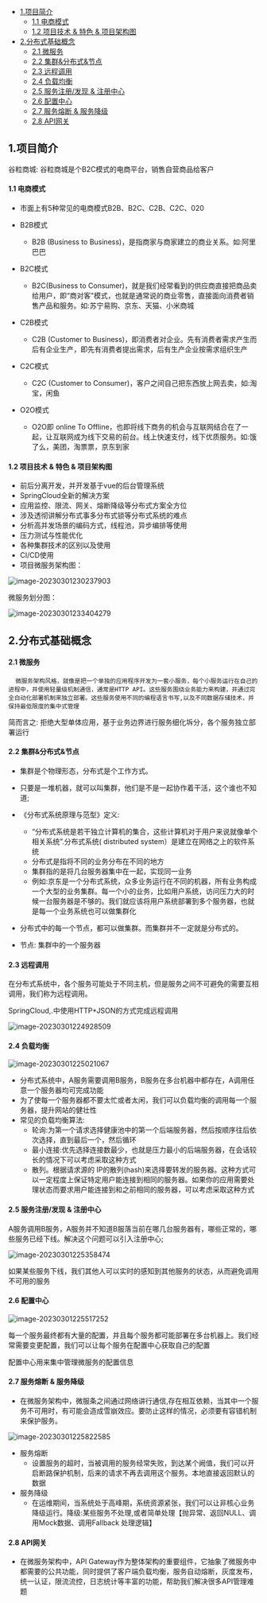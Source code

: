 <!-- TOC start (generated with https://github.com/derlin/bitdowntoc) -->

- [1.项目简介](#1)
    + [1.1 电商模式](#11-)
    + [1.2 项目技术 & 特色 & 项目架构图](#12-)
- [2.分布式基础概念](#2)
    + [2.1 微服务](#21-)
    + [2.2 集群&分布式&节点](#22-)
    + [2.3 远程调用](#23-)
    + [2.4 负载均衡](#24-)
    + [2.5 服务注册/发现 & 注册中心](#25-)
    + [2.6 配置中心](#26-)
    + [2.7 服务熔断 & 服务降级](#27-)
    + [2.8 API网关](#28-api)

<!-- TOC end -->

<!-- TOC --><a name="1"></a>

## 1.项目简介

谷粒商城: 谷粒商城是个B2C模式的电商平台，销售自营商品给客户

<!-- TOC --><a name="11-"></a>
#### 1.1 电商模式

- 市面上有5种常见的电商模式B2B、B2C、C2B、C2C、020
- B2B模式
  - B2B (Business to Business)，是指商家与商家建立的商业关系。如:阿里巴巴
- B2C模式
  - B2C(Business to Consumer)，就是我们经常看到的供应商直接把商品卖给用户，即“商对客"模式，也就是通常说的商业零售，直接面向消费者销售产品和服务。如:苏宁易购、京东、天猫、小米商城

- C2B模式
  - C2B (Customer to Business)，即消费者对企业。先有消费者需求产生而后有企业生产，即先有消费者提出需求，后有生产企业按需求组织生产
- C2C模式
  - C2C (Customer to Consumer)，客户之间自己把东西放上网去卖，如:淘宝，闲鱼
- O2O模式
  - O2O即 online To Offline，也即将线下商务的机会与互联网结合在了一起，让互联网成为线下交易的前台。线上快速支付，线下优质服务。如:饿了么，美团，淘票票，京东到家

<!-- TOC --><a name="12-"></a>
#### 1.2 项目技术 & 特色 & 项目架构图

- 前后分离开发，并开发基于vue的后台管理系统
- SpringCloud全新的解决方案
- 应用监控、限流、网关、熔断降级等分布式方案全方位
- 涉及透彻讲解分布式事多分布式锁等分布式系统的难点
- 分析高并发场景的编码方式，线程池，异步编排等使用
- 压力测试与性能优化
- 各种集群技术的区别以及使用
- CI/CD使用
- 项目微服务架构图：

![image-20230301230237903](https://cdn.jsdelivr.net/gh/Li-ShiLin/images/D:%5Cgithub%5Cimages202303012337356.jpg)

微服务划分图：

![image-20230301233404279](https://cdn.jsdelivr.net/gh/Li-ShiLin/images/D:%5Cgithub%5Cimages202303012337644.png)

<!-- TOC --><a name="2"></a>
## 2.分布式基础概念

<!-- TOC --><a name="21-"></a>
#### 2.1 微服务

      微服务架构风格，就像是把一个单独的应用程序开发为一套小服务，每个小服务运行在自己的进程中，并使用轻量级机制通信，通常是HTTP API。这些服务围绕业务能力来构建，并通过完全白动化部署机制来独立部署。这些服务使用不同的编程语言书写,以及不同数据存储技术，并保持最低限度的集中式管理

简而言之: 拒绝大型单体应用，基于业务边界进行服务细化坼分，各个服务独立部署运行

<!-- TOC --><a name="22-"></a>
#### 2.2 集群&分布式&节点

- 集群是个物理形态，分布式是个工作方式。

- 只要是一堆机器，就可以叫集群，他们是不是一起协作着干活，这个谁也不知道;

- 《分布式系统原理与范型》定义:
  - “分布式系统是若干独立计算机的集合，这些计算机对于用户来说就像单个相关系统”.分布式系统( distributed system）是建立在网络之上的软件系统
  - 分布式是指将不同的业务分布在不同的地方
  - 集群指的是将几台服务器集中在一起，实现同一业务
  - 例如:京东是一个分布式系统，众多业务运行在不同的机器，所有业务构成一个大型的业务集群。每一个小的业务，比如用户系统，访问压力大的时候一台服务器是不够的。我们就应该将用户系统部署到多个服务器，也就是每一个业务系统也可以做集群化
- 分布式中的每一个节点，都可以做集群。而集群并不一定就是分布式的。
- 节点: 集群中的一个服务器

<!-- TOC --><a name="23-"></a>
#### 2.3 远程调用

在分布式系统中，各个服务可能处于不同主机，但是服务之间不可避免的需要互相调用，我们称为远程调用。

SpringCloud,.中使用HTTP+JSON的方式完成远程调用

![image-20230301224928509](https://cdn.jsdelivr.net/gh/Li-ShiLin/images/D:%5Cgithub%5Cimages202303012337554.png)

<!-- TOC --><a name="24-"></a>
#### 2.4 负载均衡

![image-20230301225021067](https://cdn.jsdelivr.net/gh/Li-ShiLin/images/D:%5Cgithub%5Cimages202303012337599.png)

- 分布式系统中，A服务需要调用B服务，B服务在多台机器中都存在，A调用任意一个服务器均可完成功能
- 为了使每一个服务器都不要太忙或者太闲，我们可以负载均衡的调用每一个服务器，提升网站的健壮性
- 常见的负载均衡算法:
  - 轮询:为第一个请求选择健康池中的第一个后端服务器，然后按顺序往后依次选择，直到最后一个，然后循环
  - 最小连接:优先选择连接数最少，也就是压力最小的后端服务器，在会话较长的情况下可以考虑采取这种方式
  - 散列。根据请求源的 IP的散列(hash)来选择要转发的服务器。这种方式可以一定程度上保证特定用户能连接到相同的服务器。如果你的应用需要处理状态而要求用户能连接到和之前相同的服务器，可以考虑采取这种方式

<!-- TOC --><a name="25-"></a>
#### 2.5 服务注册/发现 & 注册中心

A服务调用B服务，A服务并不知道B服落当前在哪几台服务器有，哪些正常的，哪些服务已经下线。解决这个问题可以引入注册中心;

![image-20230301225358474](https://cdn.jsdelivr.net/gh/Li-ShiLin/images/D:%5Cgithub%5Cimages202303012338364.png)

如果某些服务下线，我们其他人可以实时的感知到其他服务的状态，从而避免调用不可用的服务

<!-- TOC --><a name="26-"></a>
#### 2.6 配置中心

![image-20230301225517252](https://cdn.jsdelivr.net/gh/Li-ShiLin/images/D:%5Cgithub%5Cimages202303012338265.png)

每一个服务最终都有大量的配置，并且每个服务都可能部署在多台机器上。我们经常需要变更配置，我们可以让每个服务在配置中心获取自己的配置

配置中心用来集中管理微服务的配置信息

<!-- TOC --><a name="27-"></a>
#### 2.7 服务熔断 & 服务降级

- 在微服务架构中，微服条之间通过网络讲行通信,存在相互依赖，当其中一个服务不可用时，有可能会造成雪崩效应。要防止这样的情况，必须要有容错机制来保护服务。

![image-20230301225822585](https://cdn.jsdelivr.net/gh/Li-ShiLin/images/D:%5Cgithub%5Cimages202303012338057.png)



- 服务熔断
  - 设置服务的超时，当被调用的服务经常失败，到达某个阙值，我们可以开启断路保护机制，后来的请求不再去调用这个服务。本地直接返回默认的数据
- 服务降级
  - 在运维期间，当系统处于高峰期，系统资源紧张，我们可以让非核心业务降级运行。降级:某些服务不处理,或者简单处理【抛异常、返回NULL、调用Mock数据、调用Fallback 处理逻辑】

<!-- TOC --><a name="28-api"></a>
#### 2.8 API网关

- 在微服务架构中，APl Gateway作为整体架构的重要组件，它抽象了微服务中都需要的公共功能，同时提供了客户端负载均衡，服务自动熔断，灰度发布，统一认证，限流流控，日志统计等丰富的功能，帮助我们解决很多API管理难题
